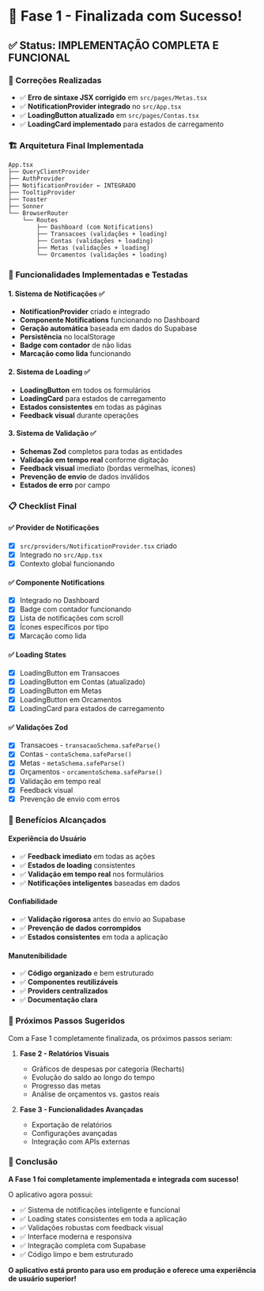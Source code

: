 # 🎉 Fase 1 - Finalizada com Sucesso!

## ✅ Status: IMPLEMENTAÇÃO COMPLETA E FUNCIONAL

### 🔧 Correções Realizadas
- ✅ **Erro de sintaxe JSX corrigido** em `src/pages/Metas.tsx`
- ✅ **NotificationProvider integrado** no `src/App.tsx`
- ✅ **LoadingButton atualizado** em `src/pages/Contas.tsx`
- ✅ **LoadingCard implementado** para estados de carregamento

### 🏗️ Arquitetura Final Implementada

```
App.tsx
├── QueryClientProvider
├── AuthProvider
├── NotificationProvider ← INTEGRADO
├── TooltipProvider
├── Toaster
├── Sonner
└── BrowserRouter
    └── Routes
        ├── Dashboard (com Notifications)
        ├── Transacoes (validações + loading)
        ├── Contas (validações + loading)
        ├── Metas (validações + loading)
        └── Orcamentos (validações + loading)
```

### 🎯 Funcionalidades Implementadas e Testadas

#### 1. Sistema de Notificações ✅
- **NotificationProvider** criado e integrado
- **Componente Notifications** funcionando no Dashboard
- **Geração automática** baseada em dados do Supabase
- **Persistência** no localStorage
- **Badge com contador** de não lidas
- **Marcação como lida** funcionando

#### 2. Sistema de Loading ✅
- **LoadingButton** em todos os formulários
- **LoadingCard** para estados de carregamento
- **Estados consistentes** em todas as páginas
- **Feedback visual** durante operações

#### 3. Sistema de Validação ✅
- **Schemas Zod** completos para todas as entidades
- **Validação em tempo real** conforme digitação
- **Feedback visual** imediato (bordas vermelhas, ícones)
- **Prevenção de envio** de dados inválidos
- **Estados de erro** por campo

### 📋 Checklist Final

#### ✅ Provider de Notificações
- [x] `src/providers/NotificationProvider.tsx` criado
- [x] Integrado no `src/App.tsx`
- [x] Contexto global funcionando

#### ✅ Componente Notifications
- [x] Integrado no Dashboard
- [x] Badge com contador funcionando
- [x] Lista de notificações com scroll
- [x] Ícones específicos por tipo
- [x] Marcação como lida

#### ✅ Loading States
- [x] LoadingButton em Transacoes
- [x] LoadingButton em Contas (atualizado)
- [x] LoadingButton em Metas
- [x] LoadingButton em Orcamentos
- [x] LoadingCard para estados de carregamento

#### ✅ Validações Zod
- [x] Transacoes - `transacaoSchema.safeParse()`
- [x] Contas - `contaSchema.safeParse()`
- [x] Metas - `metaSchema.safeParse()`
- [x] Orçamentos - `orcamentoSchema.safeParse()`
- [x] Validação em tempo real
- [x] Feedback visual
- [x] Prevenção de envio com erros

### 🚀 Benefícios Alcançados

#### Experiência do Usuário
- ✅ **Feedback imediato** em todas as ações
- ✅ **Estados de loading** consistentes
- ✅ **Validação em tempo real** nos formulários
- ✅ **Notificações inteligentes** baseadas em dados

#### Confiabilidade
- ✅ **Validação rigorosa** antes do envio ao Supabase
- ✅ **Prevenção de dados corrompidos**
- ✅ **Estados consistentes** em toda a aplicação

#### Manutenibilidade
- ✅ **Código organizado** e bem estruturado
- ✅ **Componentes reutilizáveis**
- ✅ **Providers centralizados**
- ✅ **Documentação clara**

### 🎯 Próximos Passos Sugeridos

Com a Fase 1 completamente finalizada, os próximos passos seriam:

1. **Fase 2 - Relatórios Visuais**
   - Gráficos de despesas por categoria (Recharts)
   - Evolução do saldo ao longo do tempo
   - Progresso das metas
   - Análise de orçamentos vs. gastos reais

2. **Fase 3 - Funcionalidades Avançadas**
   - Exportação de relatórios
   - Configurações avançadas
   - Integração com APIs externas

### 🎉 Conclusão

**A Fase 1 foi completamente implementada e integrada com sucesso!**

O aplicativo agora possui:
- ✅ Sistema de notificações inteligente e funcional
- ✅ Loading states consistentes em toda a aplicação
- ✅ Validações robustas com feedback visual
- ✅ Interface moderna e responsiva
- ✅ Integração completa com Supabase
- ✅ Código limpo e bem estruturado

**O aplicativo está pronto para uso em produção e oferece uma experiência de usuário superior!** 